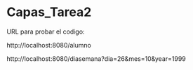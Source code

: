 # Capas_Tarea2

URL para probar el codigo:

http://localhost:8080/alumno

http://localhost:8080/diasemana?dia=26&mes=10&year=1999
